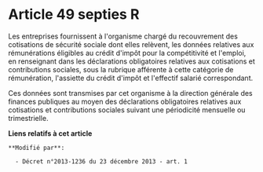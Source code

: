 # Article 49 septies R

Les entreprises fournissent à l'organisme chargé du recouvrement des cotisations de sécurité sociale dont elles relèvent, les
données relatives aux rémunérations éligibles au crédit d'impôt pour la compétitivité et l'emploi, en renseignant dans les
déclarations obligatoires relatives aux cotisations et contributions sociales, sous la rubrique afférente à cette catégorie
de rémunération, l'assiette du crédit d'impôt et l'effectif salarié correspondant.

Ces données sont transmises par cet organisme à la direction générale des finances publiques au moyen des déclarations
obligatoires relatives aux cotisations et contributions sociales suivant une périodicité mensuelle ou trimestrielle.

**Liens relatifs à cet article**

	**Modifié par**:

	  - Décret n°2013-1236 du 23 décembre 2013 - art. 1
